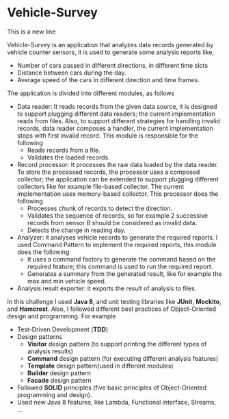 # Vehicle-Survey

This is a new line


Vehicle-Survey is an application that analyzes data records generated by vehicle counter sensors, it is used to generate some 
analysis reports like, 
* Number of cars passed in different directions, in different time slots
* Distance between cars during the day.
* Average speed of the cars in different direction and time frames.

The application is divided into different modules, as follows
* Data reader: It reads records from the given data source, it is designed to support plugging different data readers; the current implementation reads from files. Also, to support different strategies for handling invalid records, data reader composes a handler, the current implementation stops with first invalid record. This module is responsible for the following
	* Reads records from a file.
	* Validates the loaded records. 
* Record processor:  It processes the raw data loaded by the data reader. To store the processed records, the processor uses a composed collector; the application can be extended to support plugging different collectors like for example file-based collector. The current implementation uses memory-based collector. This processor does the following
	* Processes chunk of records to detect the direction.
	* Validates the sequence of records, so for example 2 successive records from sensor B should be considered as invalid data. 
	* Detects the change in reading day.
* Analyzer: it analyses vehicle records to generate the required reports. I used Command Pattern to implement the required reports, this module does the following
	* It uses a command factory to generate the command based on the required feature; this command is used to run the required report.
	* Generates a summary from the generated result, like for example the max and min vehicle speed.
* Analysis result exporter: it exports the result of analysis to files.

In this challenge I used **Java 8**, and unit testing libraries like **JUnit**, **Mockito**, and **Hamcrest**.
Also, I followed different best practices of Object-Oriented design and programming. For example
* Test-Driven Development (**TDD**)
* Design patterns
  * **Visitor** design pattern (to support printing the different types of analysis results)
  * **Command** design pattern (for executing different analysis features)
  * **Template** design pattern(used in different modules)
  * **Builder** design pattern
  * **Facade** design pattern
* Followed **SOLID** principles (five basic principles of Object-Oriented programming and design). 
* Used new Java 8 features, like Lambda, Functional interface, Streams, ...
